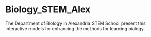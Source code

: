 # Biology_STEM_Alex
The Department of Biology in Alexandria STEM School present this interactive models for enhancing the methods for learning biology.
